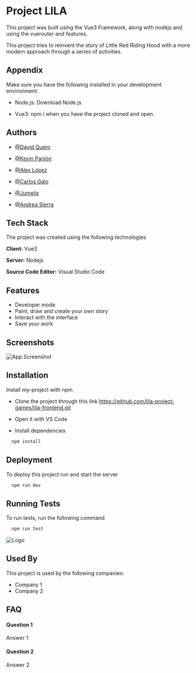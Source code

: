 
# Project LILA

This project was built using the Vue3 Framework, along with nodejs and using the vuerouter and features.

This project tries to reinvent the story of Little Red Riding Hood with a more modern approach through a series of activities.




## Appendix

Make sure you have the following installed in your development environment:

- Node.js: Download Node.js

- Vue3: npm i when you have the project cloned and open.


## Authors

- [@David Quero](https://www.github.com/keroplas)

- [@Kevin Panjón](https://www.github.com/KevinPanjon)

- [@Alex Lopez](https://www.github.com/alexf93)

- [@Carlos Galo](https://www.github.com/dosdedoce)

- [@Jumelis](https://www.github.com/jumelis)

- [@Andrea Sierra](https://www.github.com/ANDREASIERRA55)

## Tech Stack

The project was created using the following technologies

**Client:** Vue3 

**Server:** Nodejs

**Source Code Editor:** Visual Studio Code


## Features

- Developer mode
- Paint, draw and create your own story
- Interact with the interface
- Save your work


## Screenshots

![App Screenshot](https://via.placeholder.com/468x300?text=App+Screenshot+Here)


## Installation

Install my-project with npm

- Clone the project through this link https://github.com/lila-project-games/lila-frontend.git
- Open it with VS Code

- Install dependencies
```bash
  npm install
```
    
## Deployment

To deploy this project run and start the server

```bash
  npm run dev
```


## Running Tests

To run tests, run the following command

```bash
  npm run test
```


![Logo](https://dev-to-uploads.s3.amazonaws.com/uploads/articles/th5xamgrr6se0x5ro4g6.png)


## Used By

This project is used by the following companies:

- Company 1
- Company 2


## FAQ

#### Question 1

Answer 1

#### Question 2

Answer 2


